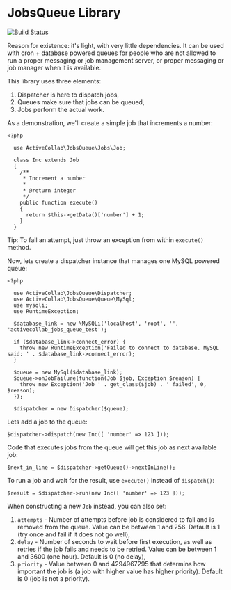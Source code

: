 # JobsQueue Library

[![Build Status](https://travis-ci.org/activecollab/jobsqueue.svg?branch=master)](https://travis-ci.org/activecollab/jobsqueue)

Reason for existence: it's light, with very little dependencies. It can be used with cron + database powered queues for
people who are not allowed to run a proper messaging or job management server, or proper messaging or job manager when
it is available.

This library uses three elements:

1. Dispatcher is here to dispatch jobs,
2. Queues make sure that jobs can be queued,
3. Jobs perform the actual work.

As a demonstration, we'll create a simple job that increments a number:

    <?php

      use ActiveCollab\JobsQueue\Jobs\Job;

      class Inc extends Job
      {
        /**
         * Increment a number
         *
         * @return integer
         */
        public function execute()
        {
          return $this->getData()['number'] + 1;
        }
      }

Tip: To fail an attempt, just throw an exception from within `execute()` method.

Now, lets create a dispatcher instance that manages one MySQL powered queue:

    <?php

      use ActiveCollab\JobsQueue\Dispatcher;
      use ActiveCollab\JobsQueue\Queue\MySql;
      use mysqli;
      use RuntimeException;

      $database_link = new \MySQLi('localhost', 'root', '', 'activecollab_jobs_queue_test');

      if ($database_link->connect_error) {
        throw new RuntimeException('Failed to connect to database. MySQL said: ' . $database_link->connect_error);
      }

      $queue = new MySql($database_link);
      $queue->onJobFailure(function(Job $job, Exception $reason) {
        throw new Exception('Job ' . get_class($job) . ' failed', 0, $reason);
      });

      $dispatcher = new Dispatcher($queue);

Lets add a job to the queue:

    $dispatcher->dispatch(new Inc([ 'number' => 123 ]));

Code that executes jobs from the queue will get this job as next available job:

    $next_in_line = $dispatcher->getQueue()->nextInLine();

To run a job and wait for the result, use `execute()` instead of `dispatch()`:

    $result = $dispatcher->run(new Inc([ 'number' => 123 ]));

When constructing a new `Job` instead, you can also set:

1. `attempts` - Number of attempts before job is considered to fail and is removed from the queue. Value can be between 1 and 256. Default is 1 (try once and fail if it does not go well),
2. `delay` - Number of seconds to wait before first execution, as well as retries if the job fails and needs to be retried. Value can be between 1 and 3600 (one hour). Default is 0 (no delay),
3. `priority` - Value between 0 and 4294967295 that determins how important the job is (a job with higher value has higher priority). Default is 0 (job is not a priority).